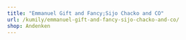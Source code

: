 ```yaml
---
title: "Emmanuel Gift and Fancy;Sijo Chacko and CO"
url: /kumily/emmanuel-gift-and-fancy-sijo-chacko-and-co/
shop: Andenken
---
```

